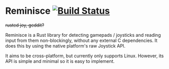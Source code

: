 # Reminisce [![Build Status](https://travis-ci.org/TomBebbington/reminisce.svg?branch=master)](https://travis-ci.org/TomBebbington/reminisce)

~~rusted joy, geddit?~~

Reminisce is a Rust library for detecting gamepads / joysticks and reading
input from them non-blockingly, without any external C dependencies.
It does this by using the native platform's raw Joystick API.

It aims to be cross-platform, but currently only supports Linux. However, its
API is simple and minimal so it is easy to implement.
